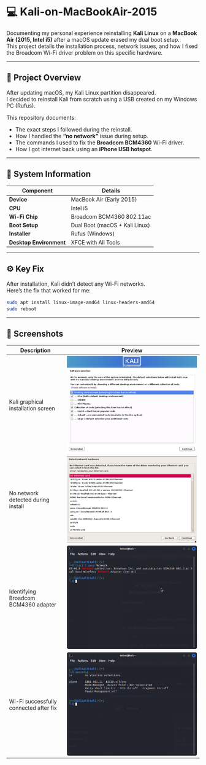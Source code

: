 # 💻 Kali-on-MacBookAir-2015 

Documenting my personal experience reinstalling **Kali Linux** on a **MacBook Air (2015, Intel i5)** after a macOS update erased my dual boot setup.  
This project details the installation process, network issues, and how I fixed the Broadcom Wi-Fi driver problem on this specific hardware.

---

## 🧠 Project Overview

After updating macOS, my Kali Linux partition disappeared.  
I decided to reinstall Kali from scratch using a USB created on my Windows PC (Rufus).  

This repository documents:
- The exact steps I followed during the reinstall.
- How I handled the **“no network”** issue during setup.
- The commands I used to fix the **Broadcom BCM4360** Wi-Fi driver.
- How I got internet back using an **iPhone USB hotspot**.

---

## 🧰 System Information

| Component | Details |
|------------|----------|
| **Device** | MacBook Air (Early 2015) |
| **CPU** | Intel i5 |
| **Wi-Fi Chip** | Broadcom BCM4360 802.11ac |
| **Boot Setup** | Dual Boot (macOS + Kali Linux) |
| **Installer** | Rufus (Windows) |
| **Desktop Environment** | XFCE with All Tools |

---

## ⚙️ Key Fix

After installation, Kali didn’t detect any Wi-Fi networks.  
Here’s the fix that worked for me:

```bash
sudo apt install linux-image-amd64 linux-headers-amd64
sudo reboot
```
---

## 📸 Screenshots

| Description | Preview |
|--------------|----------|
| Kali graphical installation screen | ![Installation Progress](Screenshots/1-installation-progress.png) |
| No network detected during install | ![No Wi-Fi](Screenshots/4-no-wifi.png) |
| Identifying Broadcom BCM4360 adapter | ![Adapter Detected](Screenshots/2-bcm4360-detected.png) |
| Wi-Fi successfully connected after fix | ![Wi-Fi Working](Screenshots/3-wifi-working.png) |
